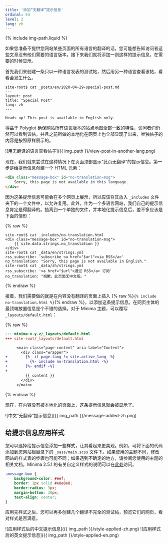 ```yaml
---
title: '添加“无翻译”提示信息'
ordinal: 54
level: 2
lang: zh
---
```

{% include img-path.liquid %}

如果您准备不提供您网站某些页面的所有语言的翻译的话，您可能想告知访问者这些文章没有他们需要的语言版本。接下来我们就将添加一则这样的提示信息，在需要的时候显示。

首先我们来创建一条只以一种语言发表的测试帖，然后用另一种语言查看该帖，看看会发生什么。

```console
site-root$ cat _posts/en/2020-04-29-special-post.md
---
layout: post
title: "Special Post"
lang: zh
---

Heads up! This post is available in English only.
```

得益于 Polyglot 确保网站所有语言版本的站点地图全部一致的特性，访问者们仍然可以看到该帖，并且之前所做的本地化在网页上也全部显现了出来，唯独帖子的内容是按照原样展示的。

![用无翻译的语言查看帖子]({{ img_path }}/view-post-in-another-lang.png)

现在，我们就来尝试在这种情况下在页面顶部显示“此页无翻译”的提示信息。第一步是给提示信息创建一个 HTML 元素：

```html
<div class="message-box" id="no-translation-msg">
    Sorry, this page is not available in this language.
</div>
```

因为这条提示信息可能会在多个网页上展示，所以应该将其放入 `_includes` 文件夹下的一个文件中，以允许复用。此外，作为一个多语言网站，我们自己的提示信息肯定是得翻译的。抽离到一个单独的文件，并本地化提示信息后，差不多应该是下面的情形：

{% raw %}
```console
site-root$ cat _includes/no-translation.html
<div class="message-box" id="no-translation-msg">
    {{ site.data.strings.no_translation }}
</div>
site-root$ cat _data/en/strings.yml
rss_subscribe: 'subscribe <a href="$url">via RSS</a>'
no_translation: "Sorry, this page is not available in English."
site-root$ cat _data/zh/strings.yml
rss_subscribe: '<a href="$url">通过 RSS</a> 订阅'
no_translation: "抱歉，此页面无中文版。"
```
{% endraw %}

接着，我们需要做的就是在内容没有翻译的页面上插入 {% raw %}`{% include no-translation.html %}`{% endraw %}，以添加这条提示信息。在网页主体的最顶端放置信息是个不错的选择。对于 Minima 主题，可以覆写 `_layouts/default.html`：

{% raw %}
```diff
--- minima-x.y.z/_layouts/default.html
+++ site-root/_layouts/default.html

     <main class="page-content" aria-label="Content">
       <div class="wrapper">
+        {%- if page.lang != site.active_lang -%}
+          {%- include no-translation.html -%}
+        {%- endif -%}
+
         {{ content }}
       </div>
     </main>
```
{% endraw %}

现在，在内容没有被本地化的页面上，这条提示信息就会被显示了。

![中文“无翻译”提示信息]({{ img_path }}/message-added-zh.png)

## 给提示信息应用样式

您可以选择给提示信息添加一些样式，让其看起来更美观。例如，可将下面的代码添加到您网站根目录下的 `_sass/main.scss` 文件下。如果使用的主题不同，修改网站的样式表的步骤也可能不同；如果遇到不确定的地方，请参阅您使用的主题的相关文档。Minima 2.5.1 的有关自定义样式的说明可以在[此处](https://github.com/jekyll/minima/blob/v2.5.1/README.md#customization)访问。

```scss
.message-box {
    background-color: #eef;
    border: 1px solid #e8e8e8;
    border-radius: 3px;
    margin-bottom: 30px;
    text-align: center;
}
```

应用完样式之后，您可以再多创建几个翻译不完全的测试帖，预览它们的网页，看对样式是否满意。

![应用样式后的中文提示信息]({{ img_path }}/style-applied-zh.png)
![应用样式后的英文提示信息]({{ img_path }}/style-applied-en.png)
